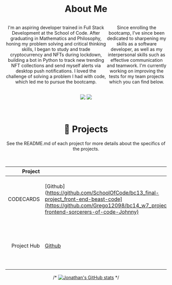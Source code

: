 <h1 align="center">About Me </h1>

<div style='display:flex; justify-content:center'>

<div style='display:flex; justify-content:center' align="center">
<p>
I'm an aspiring developer trained in Full Stack Development at the School of Code. After graduating in Mathematics and Philosophy, honing my problem solving and critical thinking skills, I began to study and trade cryptocurrency and NFTs during lockdown, building a bot in Python to track new trending NFT collections and send myself alerts via desktop push notifications. I loved the challenge of solving a problem I had with code, which led me to pursue the bootcamp. 
</p>
<p>
Since enrolling the bootcamp, I've since been dedicated to sharpening my skills as a software developer, as well as my interpersonal skills such as effective communication and teamwork. I'm currently working on improving the tests for my team projects which you can find below. 
</p>
</div>
</div>
<br>

  <div align="center"> 
  <a href = "mailto: jgregory12098@gmail.com"><img src="https://img.shields.io/badge/-Email-%23333?style=for-the-badge&logo=gmail&logoColor=white" target="_blank"></a>
  <a href="https://www.linkedin.com/in/jonathan-gregory-b725a3203/" target="_blank"><img src="https://img.shields.io/badge/-LinkedIn-%230077B5?style=for-the-badge&logo=linkedin&logoColor=white" target="_blank"></a> 
 </div>
<br><br>

<h1 align="center">💼 Projects</h1>
<p align="center">
See the README.md of each project for more details about the specifics of the projects.

</p>
<br>
<div align="center">

|               Project |                                                            |                                                          | Key Tech                 |
| --------------------: | ---------------------------------------------------------- | -------------------------------------------------------- | -------------------- |
| CODECARDS | [Github](https://github.com/SchoolOfCode/bc13_final-project_front-end-beast-code](https://github.com/Grego12098/bc14_w7_project-frontend-sorcerers-of-code-Johnny) | [Demo](codecards-jg.netlify.app) | React, Tailwind, Express, Sequelize, Various Testing Libraries |
|          Project Hub | [Github](https://github.com/dlrodev92/migthy_mini_minds)        | [Demo] (https://wonderful-paletas-0c1299.netlify.app/)         | React, React Router, CSS, Various Testing Libraries |

/* [![Jonathan's GitHub stats](https://github-readme-stats.vercel.app/api?username=Grego12098)](https://github.com/Grego12098/github-readme-stats) */

